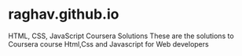 # raghav.github.io
HTML, CSS, JavaScript Coursera Solutions
These are the solutions to Coursera course Html,Css and Javascript for Web developers
